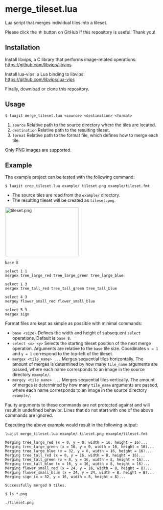 # merge_tileset.lua

Lua script that merges individual tiles into a tileset.

Please click the ☆ button on GitHub if this repository is useful. Thank you!

## Installation

Install libvips, a C library that performs image-related operations:  
https://github.com/libvips/libvips

Install lua-vips, a Lua binding to libvips:  
https://github.com/libvips/lua-vips

Finally, download or clone this repository.

## Usage

```
$ luajit merge_tileset.lua <source> <destination> <format>
```

1. `source` Relative path to the source directory where the tiles are located.
2. `destination` Relative path to the resulting tileset.
3. `format` Relative path to the format file, which defines how to merge each tile.

Only PNG images are supported.

## Example

The example project can be tested with the following command:

```
$ luajit crop_tileset.lua example/ tileset.png example/tileset.fmt
```

* The source tiles are read from the `example/` directory.
* The resulting tileset will be created as `tileset.png`.

<img width="240" height="160" alt="tileset.png" src="https://github.com/user-attachments/assets/545097a9-36ad-4c00-806e-3be993ba7b15" />

```
base 8

select 1 1
mergex tree_large_red tree_large_green tree_large_blue

select 1 3
mergex tree_tall_red tree_tall_green tree_tall_blue

select 4 3
mergey flower_small_red flower_small_blue

select 5 3
mergex sign
```

Format files are kept as simple as possible with minimal commands:

* `base <size>` Defines the width and height of subsequent `select` operations. Default is `base 8`.
* `select <x> <y>` Selects the starting tileset position of the next merge operation. Arguments are relative to the `base` tile size. Coordinates `x = 1` and `y = 1` correspond to the top-left of the tileset.
* `mergex <tile_name> ...` Merges sequential tiles horizontally. The amount of merges is determined by how many `tile_name` arguments are passed, where each name corresponds to an image in the source directory `example/`.
* `mergey <tile_name> ...` Merges sequential tiles vertically. The amount of merges is determined by how many `tile_name` arguments are passed, where each name corresponds to an image in the source directory `example/`.

Faulty arguments to these commands are not protected against and will result in undefined behavior. Lines that do not start with one of the above commands are ignored.

Executing the above example would result in the following output:

```
luajit merge_tileset.lua example/ tileset.png example/tileset.fmt

Merging tree_large_red (x = 0, y = 0, width = 16, height = 16)...
Merging tree_large_green (x = 16, y = 0, width = 16, height = 16)...
Merging tree_large_blue (x = 32, y = 0, width = 16, height = 16)...
Merging tree_tall_red (x = 0, y = 16, width = 8, height = 16)...
Merging tree_tall_green (x = 8, y = 16, width = 8, height = 16)...
Merging tree_tall_blue (x = 16, y = 16, width = 8, height = 16)...
Merging flower_small_red (x = 24, y = 16, width = 8, height = 8)...
Merging flower_small_blue (x = 24, y = 24, width = 8, height = 8)...
Merging sign (x = 32, y = 16, width = 8, height = 8)...

Successfully merged 9 tiles.
```

```
$ ls *.png

./tileset.png
```
